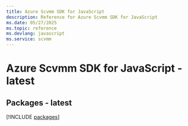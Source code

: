 ```yaml
---
title: Azure Scvmm SDK for JavaScript
description: Reference for Azure Scvmm SDK for JavaScript
ms.date: 05/27/2025
ms.topic: reference
ms.devlang: javascript
ms.service: scvmm
---
```

# Azure Scvmm SDK for JavaScript - latest
## Packages - latest
[!INCLUDE [packages](scvmm-index.md)]